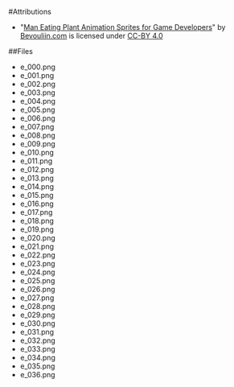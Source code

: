 #Attributions

 - "[Man Eating Plant Animation Sprites for Game Developers](https://opengameart.org/content/man-eating-plant-animation-sprites-for-game-developers)" by [Bevouliin.com](https://opengameart.org/users/bevouliincom) is licensed under [CC-BY 4.0](https://creativecommons.org/licenses/by/4.0/)

##Files

 - e_000.png
 - e_001.png
 - e_002.png
 - e_003.png
 - e_004.png
 - e_005.png
 - e_006.png
 - e_007.png
 - e_008.png
 - e_009.png
 - e_010.png
 - e_011.png
 - e_012.png
 - e_013.png
 - e_014.png
 - e_015.png
 - e_016.png
 - e_017.png
 - e_018.png
 - e_019.png
 - e_020.png
 - e_021.png
 - e_022.png
 - e_023.png
 - e_024.png
 - e_025.png
 - e_026.png
 - e_027.png
 - e_028.png
 - e_029.png
 - e_030.png
 - e_031.png
 - e_032.png
 - e_033.png
 - e_034.png
 - e_035.png
 - e_036.png